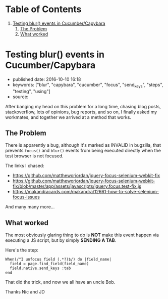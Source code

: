 
# Table of Contents

1.  [Testing blur() events in Cucumber/Capybara](#testing-blur-events-in-cucumbercapybara)
    1.  [The Problem](#the-problem)
    2.  [What worked](#what-worked)


<a id="testing-blur-events-in-cucumbercapybara"></a>

# Testing blur() events in Cucumber/Capybara

-   published date: 2016-10-10 16:18
-   keywords: ["blur", "capybara", "cucumber", "focus", "send<sub>keys</sub>", "steps", "testing", "using"]
-   source:

After banging my head on this problem for a long time, chasing blog posts, stackoverflow, lots of opinions, bug reports, and so on, I finally asked my workmates, and together we arrived at a method that works.


<a id="the-problem"></a>

## The Problem

There is apparently a bug, although it's marked as INVALID in bugzilla, that prevents `focus()` and `blur()` events from being executed directly when the test browser is not focused.

The links I chased:

-   <https://github.com/mattheworiordan/jquery-focus-selenium-webkit-fix>
-   <https://github.com/mattheworiordan/jquery-focus-selenium-webkit-fix/blob/master/app/assets/javascripts/jquery.focus.test-fix.js>
-   <https://makandracards.com/makandra/12661-how-to-solve-selenium-focus-issues>

And many many more&#x2026;


<a id="what-worked"></a>

## What worked

The most obviously glaring thing to do is **NOT** make this event happen via executing a JS script, but by simply **SENDING A TAB**.

Here's the step:

    When(/^I unfocus field (.*?)$/) do |field_name|
      field = page.find_field(field_name)
      field.native.send_keys :tab
    end

That did the trick, and now we all have an uncle Bob.

Thanks Nic and JD

